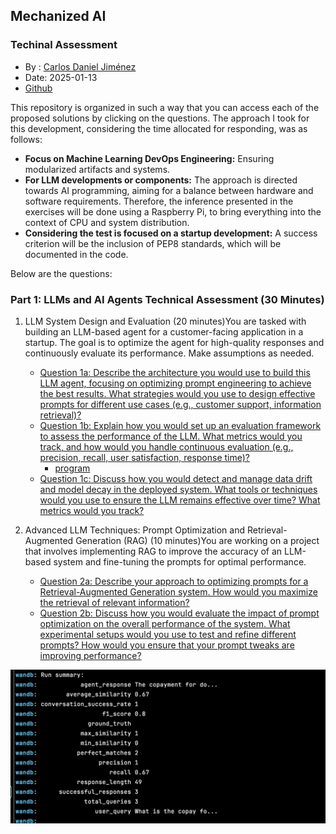 ## Mechanized AI
### Techinal Assessment
* By : [Carlos Daniel Jiménez](danieljimenez88m@gmail.com)
* Date: 2025-01-13
* [Github](https://github.com/carlosjimenez88M)

This repository is organized in such a way that you can access each of the proposed solutions by clicking on the questions. The approach I took for this development, considering the time allocated for responding, was as follows:

* **Focus on Machine Learning DevOps Engineering:** Ensuring modularized artifacts and systems.
* **For LLM developments or components:** The approach is directed towards AI programming, aiming for a balance between hardware and software requirements. Therefore, the inference presented in the exercises will be done using a Raspberry Pi, to bring everything into the context of CPU and system distribution.
* **Considering the test is focused on a startup development:** A success criterion will be the inclusion of PEP8 standards, which will be documented in the code.

Below are the questions:

### Part 1: LLMs and AI Agents Technical Assessment (30 Minutes)
1. LLM System Design and Evaluation (20 minutes)You are tasked with building an LLM-based agent for a customer-facing application in a startup. The goal is to optimize the agent for high-quality responses and continuously evaluate its performance. Make assumptions as needed. 
   * [Question 1a: Describe the architecture you would use to build this LLM agent, focusing on optimizing prompt engineering to achieve the best results. What strategies would you use to design effective prompts for different use cases (e.g., customer support, information retrieval)?](https://github.com/carlosjimenez88M/llm_test/blob/master/Q1/question_1a.md)
   * [Question 1b: Explain how you would set up an evaluation framework to assess the performance of the LLM. What metrics would you track, and how would you handle continuous evaluation (e.g., precision, recall, user satisfaction, response time)?](https://github.com/carlosjimenez88M/llm_test/blob/master/Q1/question_1a.md)   
     * [program](https://github.com/carlosjimenez88M/llm_test/tree/master/Q1/program_1b)
   * [Question 1c: Discuss how you would detect and manage data drift and model decay in the deployed system. What tools or techniques would you use to ensure the LLM remains effective over time? What metrics would you track?](https://github.com/carlosjimenez88M/llm_test/blob/master/Q1/question_1c.md) 

2. Advanced LLM Techniques: Prompt Optimization and Retrieval-Augmented Generation (RAG) (10 minutes)You are working on a project that involves implementing RAG to improve the accuracy of an LLM-based system and fine-tuning the prompts for optimal performance.
   * [Question 2a: Describe your approach to optimizing prompts for a Retrieval-Augmented Generation system. How would you maximize the retrieval of relevant information?](https://github.com/carlosjimenez88M/llm_test/blob/master/Q2/question_2a.md)
   * [Question 2b: Discuss how you would evaluate the impact of prompt optimization on the overall performance of the system. What experimental setups would you use to test and refine different prompts? How would you ensure that your prompt tweaks are improving performance?](https://github.com/carlosjimenez88M/llm_test/blob/master/Q2/question_2b.md)


![](https://github.com/carlosjimenez88M/llm_test/blob/master/Q1/img5.png?raw=true)
